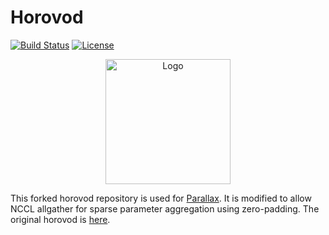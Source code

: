 # Horovod

[![Build Status](https://travis-ci.org/uber/horovod.svg?branch=master)](https://travis-ci.org/uber/horovod) [![License](https://img.shields.io/badge/License-Apache%202.0-blue.svg)](LICENSE)

<p align="center"><img src="https://user-images.githubusercontent.com/16640218/34506318-84d0c06c-efe0-11e7-8831-0425772ed8f2.png" alt="Logo" width="200"/></p>

This forked horovod repository is used for [Parallax](https://github.com/snuspl/parallax). It is modified to allow NCCL allgather for sparse parameter aggregation using zero-padding.
The original horovod is [here](https://github.com/uber/horovod).
